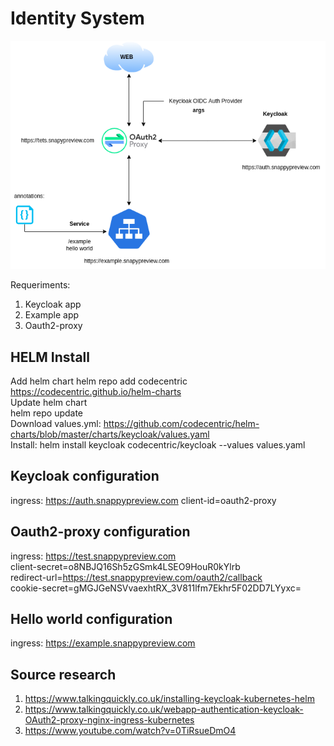 # Identity System

![Deploy](./flow.png)

Requeriments:
1. Keycloak app
2. Example app
3. Oauth2-proxy

## HELM Install
Add helm chart
helm repo add codecentric https://codecentric.github.io/helm-charts  
Update helm chart  
helm repo update  
Download values.yml: https://github.com/codecentric/helm-charts/blob/master/charts/keycloak/values.yaml   
Install: helm install keycloak codecentric/keycloak --values values.yaml
## Keycloak configuration
ingress: https://auth.snappypreview.com
client-id=oauth2-proxy
## Oauth2-proxy configuration
ingress: https://test.snappypreview.com  
client-secret=o8NBJQ16Sh5zGSmk4LSEO9HouR0kYlrb  
redirect-url=https://test.snappypreview.com/oauth2/callback  
cookie-secret=gMGJGeNSVvaexhtRX_3V811lfm7Ekhr5F02DD7LYyxc=  
## Hello world configuration
ingress: https://example.snappypreview.com

## Source research
1. https://www.talkingquickly.co.uk/installing-keycloak-kubernetes-helm
2. https://www.talkingquickly.co.uk/webapp-authentication-keycloak-OAuth2-proxy-nginx-ingress-kubernetes
3. https://www.youtube.com/watch?v=0TiRsueDmO4
